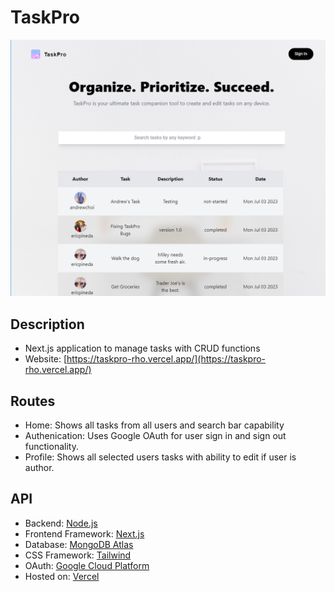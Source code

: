 # TaskPro
![TaskPro Home Page](./public/img/sample.png)

## Description
- Next.js application to manage tasks with CRUD functions
- Website: [https://taskpro-rho.vercel.app/](https://taskpro-rho.vercel.app/)

## Routes
- Home: Shows all tasks from all users and search bar capability
- Authenication: Uses Google OAuth for user sign in and sign out functionality. 
- Profile: Shows all selected users tasks with ability to edit if user is author. 

## API 
- Backend: [Node.js](https://nodejs.org/en/)
- Frontend Framework: [Next.js](https://nextjs.org/)
- Database: [MongoDB Atlas](https://www.mongodb.com/atlas/database)
- CSS Framework: [Tailwind](https://tailwindcss.com/)
- OAuth: [Google Cloud Platform](https://cloud.google.com)
- Hosted on: [Vercel](https://vercel.com/)